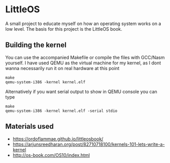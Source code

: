 # LittleOS
A small project to educate myself on how an operating system works on a low level.
The basis for this project is the LittleOS book.

## Building the kernel
You can use the accompanied Makefile or compile the files with GCC/Nasm yourself.
I have used QEMU as the virtual machine for my kernel, as I dont wanna necessarily run it
on real hardware at this point

```
make
qemu-system-i386 -kernel kernel.elf
```

Alternatively if you want serial output to show in QEMU console you can type
```
make
qemu-system-i386 -kernel kernel.elf -serial stdio 
```


## Materials used
* https://ordoflammae.github.io/littleosbook/
* https://arjunsreedharan.org/post/82710718100/kernels-101-lets-write-a-kernel
* http://os-book.com/OS10/index.html
